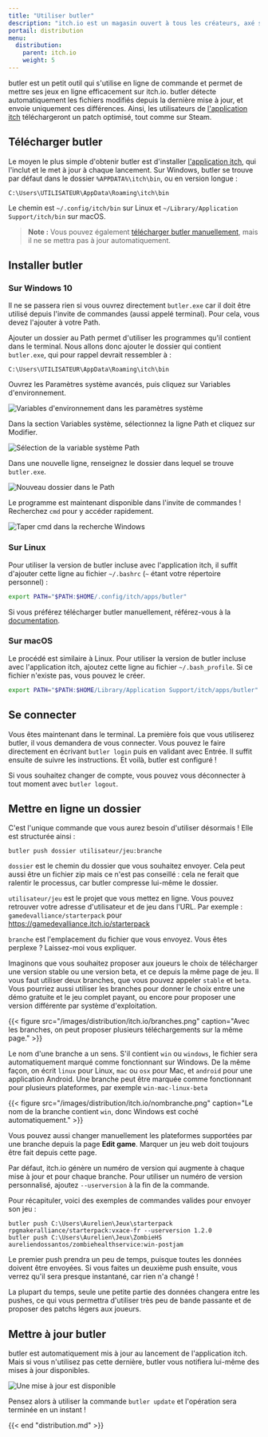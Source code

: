 ```yaml
---
title: "Utiliser butler"
description: "itch.io est un magasin ouvert à tous les créateurs, axé sur les jeux indépendants. Tout le monde peut devenir vendeur, concevoir ses pages et publier son contenu."
portail: distribution
menu:
  distribution:
    parent: itch.io
    weight: 5
---
```


butler est un petit outil qui s'utilise en ligne de commande et permet de mettre ses jeux en ligne efficacement sur itch.io. butler détecte automatiquement les fichiers modifiés depuis la dernière mise à jour, et envoie uniquement ces différences. Ainsi, les utilisateurs de [l'application itch](https://itch.io/app) téléchargeront un patch optimisé, tout comme sur Steam.

## Télécharger butler

Le moyen le plus simple d'obtenir butler est d'installer [l'application itch](https://itch.io/app), qui l'inclut et le met à jour à chaque lancement. Sur Windows, butler se trouve par défaut dans le dossier `%APPDATA%\itch\bin`, ou en version longue :

```
C:\Users\UTILISATEUR\AppData\Roaming\itch\bin
```

Le chemin est `~/.config/itch/bin` sur Linux et `~/Library/Application Support/itch/bin` sur macOS.

> **Note :** Vous pouvez également [télécharger butler manuellement](https://fasterthanlime.itch.io/butler), mais il ne se mettra pas à jour automatiquement.

## Installer butler

### Sur Windows 10

Il ne se passera rien si vous ouvrez directement `butler.exe` car il doit être utilisé depuis l'invite de commandes (aussi appelé terminal). Pour cela, vous devez l'ajouter à votre Path.

Ajouter un dossier au Path permet d'utiliser les programmes qu'il contient dans le terminal. Nous allons donc ajouter le dossier qui contient `butler.exe`, qui pour rappel devrait ressembler à :

```
C:\Users\UTILISATEUR\AppData\Roaming\itch\bin
```

Ouvrez les Paramètres système avancés, puis cliquez sur Variables d'environnement.

![Variables d'environnement dans les paramètres système](/images/contribuer/path/variablesdenvironnement.png)

Dans la section Variables système, sélectionnez la ligne Path et cliquez sur Modifier.

![Sélection de la variable système Path](/images/contribuer/path/modifierpath.png)

Dans une nouvelle ligne, renseignez le dossier dans lequel se trouve `butler.exe`.

![Nouveau dossier dans le Path](/images/contribuer/path/ajouterbutler.png)

Le programme est maintenant disponible dans l'invite de commandes ! Recherchez `cmd` pour y accéder rapidement.

![Taper cmd dans la recherche Windows](/images/contribuer/path/ouvrircmd.png)

### Sur Linux

Pour utiliser la version de butler incluse avec l'application itch, il suffit d'ajouter cette ligne au fichier `~/.bashrc` (`~` étant votre répertoire personnel) :

```bash
export PATH="$PATH:$HOME/.config/itch/apps/butler"
```

Si vous préférez télécharger butler manuellement, référez-vous à la [documentation](https://itch.io/docs/butler/installing.html).

### Sur macOS

Le procédé est similaire à Linux. Pour utiliser la version de butler incluse avec l'application itch, ajoutez cette ligne au fichier `~/.bash_profile`. Si ce fichier n'existe pas, vous pouvez le créer.

```bash
export PATH="$PATH:$HOME/Library/Application Support/itch/apps/butler"
```

## Se connecter

Vous êtes maintenant dans le terminal. La première fois que vous utiliserez butler, il vous demandera de vous connecter. Vous pouvez le faire directement en écrivant `butler login` puis en validant avec Entrée. Il suffit ensuite de suivre les instructions. Et voilà, butler est configuré !

Si vous souhaitez changer de compte, vous pouvez vous déconnecter à tout moment avec `butler logout`.

## Mettre en ligne un dossier

C'est l'unique commande que vous aurez besoin d'utiliser désormais ! Elle est structurée ainsi :

```
butler push dossier utilisateur/jeu:branche
```

`dossier` est le chemin du dossier que vous souhaitez envoyer. Cela peut aussi être un fichier zip mais ce n'est pas conseillé : cela ne ferait que ralentir le processus, car butler compresse lui-même le dossier.

`utilisateur/jeu` est le projet que vous mettez en ligne. Vous pouvez retrouver votre adresse d'utilisateur et de jeu dans l'URL. Par exemple : `gamedevalliance/starterpack` pour https://gamedevalliance.itch.io/starterpack

`branche` est l'emplacement du fichier que vous envoyez. Vous êtes perplexe ? Laissez-moi vous expliquer.

Imaginons que vous souhaitez proposer aux joueurs le choix de télécharger une version stable ou une version beta, et ce depuis la même page de jeu. Il vous faut utiliser deux branches, que vous pouvez appeler `stable` et `beta`. Vous pourriez aussi utiliser les branches pour donner le choix entre une démo gratuite et le jeu complet payant, ou encore pour proposer une version différente par système d'exploitation.

{{< figure src="/images/distribution/itch.io/branches.png" caption="Avec les branches, on peut proposer plusieurs téléchargements sur la même page." >}}

Le nom d'une branche a un sens. S'il contient `win` ou `windows`, le fichier sera automatiquement marqué comme fonctionnant sur Windows. De la même façon, on écrit `linux` pour Linux, `mac` ou `osx` pour Mac, et `android` pour une application Android. Une branche peut être marquée comme fonctionnant pour plusieurs plateformes, par exemple `win-mac-linux-beta`

{{< figure src="/images/distribution/itch.io/nombranche.png" caption="Le nom de la branche contient `win`, donc Windows est coché automatiquement." >}}

Vous pouvez aussi changer manuellement les plateformes supportées par une branche depuis la page **Edit game**. Marquer un jeu web doit toujours être fait depuis cette page.

Par défaut, itch.io génère un numéro de version qui augmente à chaque mise à jour et pour chaque branche. Pour utiliser un numéro de version personnalisé, ajoutez `--userversion` à la fin de la commande.

Pour récapituler, voici des exemples de commandes valides pour envoyer son jeu :

```
butler push C:\Users\Aurelien\Jeux\starterpack rpgmakeralliance/starterpack:vxace-fr --userversion 1.2.0
butler push C:\Users\Aurelien\Jeux\ZombieHS aureliendossantos/zombiehealthservice:win-postjam
```

Le premier push prendra un peu de temps, puisque toutes les données doivent être envoyées. Si vous faites un deuxième push ensuite, vous verrez qu'il sera presque instantané, car rien n'a changé !

La plupart du temps, seule une petite partie des données changera entre les pushes, ce qui vous permettra d'utiliser très peu de bande passante et de proposer des patchs légers aux joueurs.

## Mettre à jour butler

butler est automatiquement mis à jour au lancement de l'application itch. Mais si vous n'utilisez pas cette dernière, butler vous notifiera lui-même des mises à jour disponibles.

![Une mise à jour est disponible](/images/distribution/itch.io/butlerupdate.png)

Pensez alors à utiliser la commande `butler update` et l'opération sera terminée en un instant !

{{< end "distribution.md" >}}